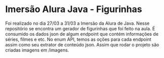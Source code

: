 # Imersão Alura Java - Figurinhas
Foi realizado no dia 27/03 a 31/03 a Imersão da Alura de Java. Nesse repositório se encontra um gerador de figurinhas que foi feito na aula. É consumido os dados json de algum endpoint que contém informações de séries, filmes e etc. No enum API, temos as oções para cada endpoint assim como seu extrator de conteúdo json. Assim que rodar o projeto são criadas imagens em /imagens.
